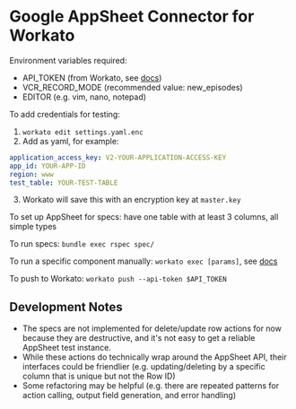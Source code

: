 # Google AppSheet Connector for Workato

Environment variables required:
* API_TOKEN (from Workato, see [docs](https://docs.workato.com/developing-connectors/sdk/cli/guides/getting-started.html#step-4-push-to-your-workato-workspace))
* VCR_RECORD_MODE (recommended value: new_episodes)
* EDITOR (e.g. vim, nano, notepad)

To add credentials for testing:
1. `workato edit settings.yaml.enc`
2. Add as yaml, for example:
```yaml
application_access_key: V2-YOUR-APPLICATION-ACCESS-KEY
app_id: YOUR-APP-ID
region: www
test_table: YOUR-TEST-TABLE
```
3. Workato will save this with an encryption key at `master.key`

To set up AppSheet for specs: have one table with at least 3 columns, all simple types

To run specs: `bundle exec rspec spec/`

To run a specific component manually: `workato exec [params]`, see [docs](https://docs.workato.com/developing-connectors/sdk/cli/reference/cli-commands.html#workato-exec)

To push to Workato: `workato push --api-token $API_TOKEN`

## Development Notes
* The specs are not implemented for delete/update row actions for now because they are destructive, and it's not easy to get a reliable AppSheet test instance.
* While these actions do technically wrap around the AppSheet API, their interfaces could be friendlier (e.g. updating/deleting by a specific column that is unique but not the Row ID)
* Some refactoring may be helpful (e.g. there are repeated patterns for action calling, output field generation, and error handling)
